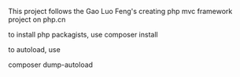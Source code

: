 This project follows the Gao Luo Feng's creating php mvc framework project on php.cn

to install php packagists, use 
composer install


to autoload, use

composer dump-autoload